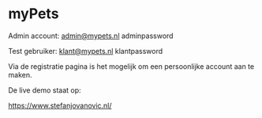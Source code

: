 # myPets

Admin account:
admin@mypets.nl
adminpassword

Test gebruiker:
klant@mypets.nl
klantpassword

Via de registratie pagina is het mogelijk om een persoonlijke account aan te maken.

De live demo staat op:

https://www.stefanjovanovic.nl/
